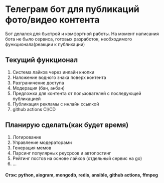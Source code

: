 # Телеграм бот для публикаций фото/видео контента
Бот делался для быстрой и комфортной работы. На момент написания бота не было сервиса, готовых разработок, необходимого функционала(реакции к публикации)
## Текущий функционал
1. Система лайков через инлайн кнопки
2. Наложение водного знака поверх контента
3. Разграничение доступа
4. Модерация (бан, анбан)
5. Предложка для контента от пользователей с последующей публикацией
6. Публикация рекламы с инлайн ссылкой
7. github actions CI/CD

## Планирую сделать(как будет время)
1. Логирование
2. Управление модераторами
3. Генерация мемов
4. Парсинг популярных реусрсов и автопостинг
5. Рейтинг постов на основе лайков (отдельный сервис на go)
6. ...

#### Стэк: python, aiogram, mongodb, redis, ansible, github actions, ffmpeg
